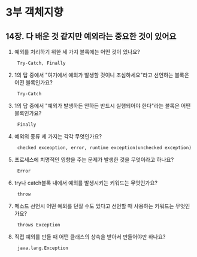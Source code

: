# 3부 객체지향

## 14장. 다 배운 것 같지만 예외라는 중요한 것이 있어요

1. 예외를 처리하기 위한 세 가지 블록에는 어떤 것이 있나요?

        Try-Catch, Finally 

2. 1의 답 중에서 "여기에서 예외가 발생할 것이니 조심하세요"라고 선언하는 블록은 어떤 블록인가요?

        Try-Catch

3. 1의 답 중에서 "예외가 발생하든 안하든 반드시 실행되어야 한다"라는 블록은 어떤 블록인가요?

        Finally

4. 예외의 종류 세 가지는 각각 무엇인가요?

        checked exceoption, error, runtime exception(unchecked exception)

5. 프로세스에 치명적인 영향을 주는 문제가 발생한 것을 무엇이라고 하나요?

        Error

6. try나 catch블록 내에서 예외를 발생시키는 키워드는 무엇인가요?

        throw

7. 메소드 선언시 어떤 예외를 던질 수도 있다고 선언할 때 사용하는 키워드는 무엇인가요?

        throws Exception

8. 직접 예외를 만들 때 어떤 클래스의 상속을 받아서 만들어야만 하나요?

        java.lang.Exception